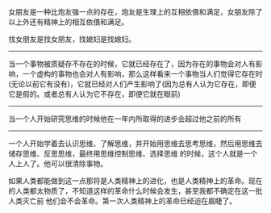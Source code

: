 女朋友是一种比炮友强一点的存在，炮友是生理上的互相依偎和满足，女朋友除了以上外还有精神上的相互依偎和满足。

  

找女朋友是找女朋友，找媳妇是找媳妇。
___
当一个事物被质疑存不存在的时候，它就已经存在了，因为存在的事物会对人有影响，一个虚构的事物也会对人有影响，那么这样看来一个事物当人们觉得它存在时(无论以前它有没有)，它就已经对人们产生影响了(因为总有人认为它存在，即便它是假的。或者总有人认为它不存在，即便它就在眼前)
___
当一个人开始研究思维的时候他在一年内所取得的进步会超过他之前的所有
___
一个人开始学着去认识思维、了解思维，并开始用思维去思考思维，然后用思维去储存思维、反思思维，最终用思维控制思维、选择思维 的时候，这个人就是一个人上人了。他可以很清除事物。

  

如果人类都能做到这一点那将是人类精神上的进化，也是人类精神上的革命。现在的人类都太物质了，不知道这样的革命什么时候会发生，甚至我都不确定在这一批人类灭亡前 他们会不会革命。第一次人类精神上的革命已经迫在眉睫了。
